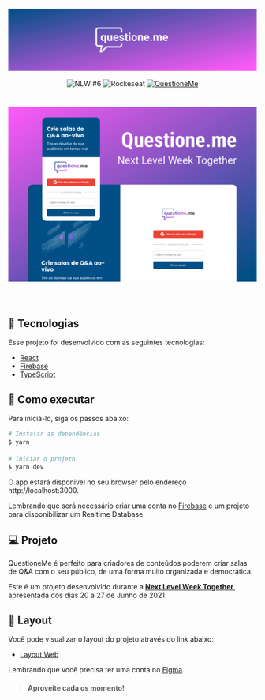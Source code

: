 <p align="center">
  <img alt="QuestioneMe" src=".github/logo.svg" >
</p>

<div align="center">
  <img src="https://img.shields.io/badge/Next%20Level%20Week-%236-014F86?style=for-the-badge" alt="NLW #6" />
  <img src="https://img.shields.io/badge/evento%20da-rockeseat-014F86?style=for-the-badge" alt="Rockeseat" />

  <a href="https://questioneme.weslen.dev">
    <img src="https://img.shields.io/badge/Acessar-questioneme.weslen.dev-014F86?style=for-the-badge" alt="QuestioneMe" />
  </a>
</div>

<h1 align="center">
    <img alt="QuestioneMe" src=".github/cover.svg" />
</h1>

<br>

## 🧪 Tecnologias

Esse projeto foi desenvolvido com as seguintes tecnologias:

- [React](https://reactjs.org)
- [Firebase](https://firebase.google.com/)
- [TypeScript](https://www.typescriptlang.org/)

## 🚀 Como executar

Para iniciá-lo, siga os passos abaixo:
```bash
# Instalar as dependências
$ yarn

# Iniciar o projeto
$ yarn dev
```
O app estará disponível no seu browser pelo endereço http://localhost:3000.

Lembrando que será necessário criar uma conta no [Firebase](https://firebase.google.com/) e um projeto para disponibilizar um Realtime Database.

## 💻 Projeto

QuestioneMe é perfeito para criadores de conteúdos poderem criar salas de Q&A com o seu público, de uma forma muito organizada e democrática. 

Este é um projeto desenvolvido durante a **[Next Level Week Together](https://nextlevelweek.com/)**, apresentada dos dias 20 a 27 de Junho de 2021.


## 🔖 Layout

Você pode visualizar o layout do projeto através do link abaixo:

- [Layout Web](https://www.figma.com/file/u0BQK8rCf2KgzcukdRRCWh/QuestioneMe/duplicate) 

Lembrando que você precisa ter uma conta no [Figma](http://figma.com/).


> #### Aproveite **cada** os **momento**!

